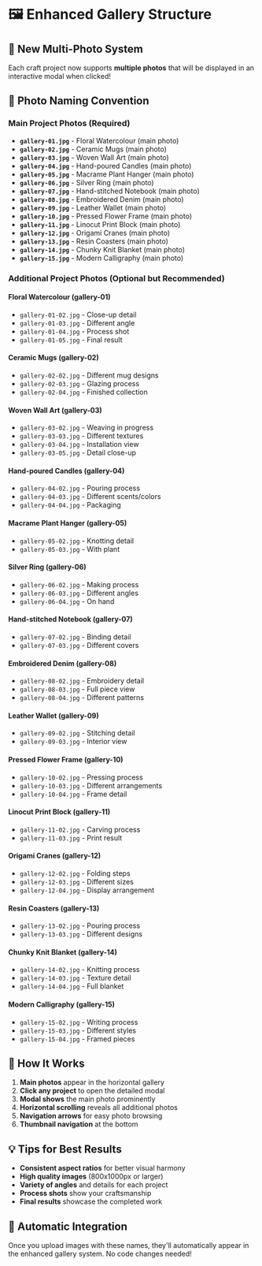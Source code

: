 # 🖼️ Enhanced Gallery Structure

## 🎯 New Multi-Photo System

Each craft project now supports **multiple photos** that will be displayed in an interactive modal when clicked!

## 📁 Photo Naming Convention

### **Main Project Photos (Required)**
- **`gallery-01.jpg`** - Floral Watercolour (main photo)
- **`gallery-02.jpg`** - Ceramic Mugs (main photo)
- **`gallery-03.jpg`** - Woven Wall Art (main photo)
- **`gallery-04.jpg`** - Hand-poured Candles (main photo)
- **`gallery-05.jpg`** - Macrame Plant Hanger (main photo)
- **`gallery-06.jpg`** - Silver Ring (main photo)
- **`gallery-07.jpg`** - Hand-stitched Notebook (main photo)
- **`gallery-08.jpg`** - Embroidered Denim (main photo)
- **`gallery-09.jpg`** - Leather Wallet (main photo)
- **`gallery-10.jpg`** - Pressed Flower Frame (main photo)
- **`gallery-11.jpg`** - Linocut Print Block (main photo)
- **`gallery-12.jpg`** - Origami Cranes (main photo)
- **`gallery-13.jpg`** - Resin Coasters (main photo)
- **`gallery-14.jpg`** - Chunky Knit Blanket (main photo)
- **`gallery-15.jpg`** - Modern Calligraphy (main photo)

### **Additional Project Photos (Optional but Recommended)**

#### **Floral Watercolour (gallery-01)**
- `gallery-01-02.jpg` - Close-up detail
- `gallery-01-03.jpg` - Different angle
- `gallery-01-04.jpg` - Process shot
- `gallery-01-05.jpg` - Final result

#### **Ceramic Mugs (gallery-02)**
- `gallery-02-02.jpg` - Different mug designs
- `gallery-02-03.jpg` - Glazing process
- `gallery-02-04.jpg` - Finished collection

#### **Woven Wall Art (gallery-03)**
- `gallery-03-02.jpg` - Weaving in progress
- `gallery-03-03.jpg` - Different textures
- `gallery-03-04.jpg` - Installation view
- `gallery-03-05.jpg` - Detail close-up

#### **Hand-poured Candles (gallery-04)**
- `gallery-04-02.jpg` - Pouring process
- `gallery-04-03.jpg` - Different scents/colors
- `gallery-04-04.jpg` - Packaging

#### **Macrame Plant Hanger (gallery-05)**
- `gallery-05-02.jpg` - Knotting detail
- `gallery-05-03.jpg` - With plant

#### **Silver Ring (gallery-06)**
- `gallery-06-02.jpg` - Making process
- `gallery-06-03.jpg` - Different angles
- `gallery-06-04.jpg` - On hand

#### **Hand-stitched Notebook (gallery-07)**
- `gallery-07-02.jpg` - Binding detail
- `gallery-07-03.jpg` - Different covers

#### **Embroidered Denim (gallery-08)**
- `gallery-08-02.jpg` - Embroidery detail
- `gallery-08-03.jpg` - Full piece view
- `gallery-08-04.jpg` - Different patterns

#### **Leather Wallet (gallery-09)**
- `gallery-09-02.jpg` - Stitching detail
- `gallery-09-03.jpg` - Interior view

#### **Pressed Flower Frame (gallery-10)**
- `gallery-10-02.jpg` - Pressing process
- `gallery-10-03.jpg` - Different arrangements
- `gallery-10-04.jpg` - Frame detail

#### **Linocut Print Block (gallery-11)**
- `gallery-11-02.jpg` - Carving process
- `gallery-11-03.jpg` - Print result

#### **Origami Cranes (gallery-12)**
- `gallery-12-02.jpg` - Folding steps
- `gallery-12-03.jpg` - Different sizes
- `gallery-12-04.jpg` - Display arrangement

#### **Resin Coasters (gallery-13)**
- `gallery-13-02.jpg` - Pouring process
- `gallery-13-03.jpg` - Different designs

#### **Chunky Knit Blanket (gallery-14)**
- `gallery-14-02.jpg` - Knitting process
- `gallery-14-03.jpg` - Texture detail
- `gallery-14-04.jpg` - Full blanket

#### **Modern Calligraphy (gallery-15)**
- `gallery-15-02.jpg` - Writing process
- `gallery-15-03.jpg` - Different styles
- `gallery-15-04.jpg` - Framed pieces

## 🚀 How It Works

1. **Main photos** appear in the horizontal gallery
2. **Click any project** to open the detailed modal
3. **Modal shows** the main photo prominently
4. **Horizontal scrolling** reveals all additional photos
5. **Navigation arrows** for easy photo browsing
6. **Thumbnail navigation** at the bottom

## 💡 Tips for Best Results

- **Consistent aspect ratios** for better visual harmony
- **High quality images** (800x1000px or larger)
- **Variety of angles** and details for each project
- **Process shots** show your craftsmanship
- **Final results** showcase the completed work

## 🔄 Automatic Integration

Once you upload images with these names, they'll automatically appear in the enhanced gallery system. No code changes needed! 